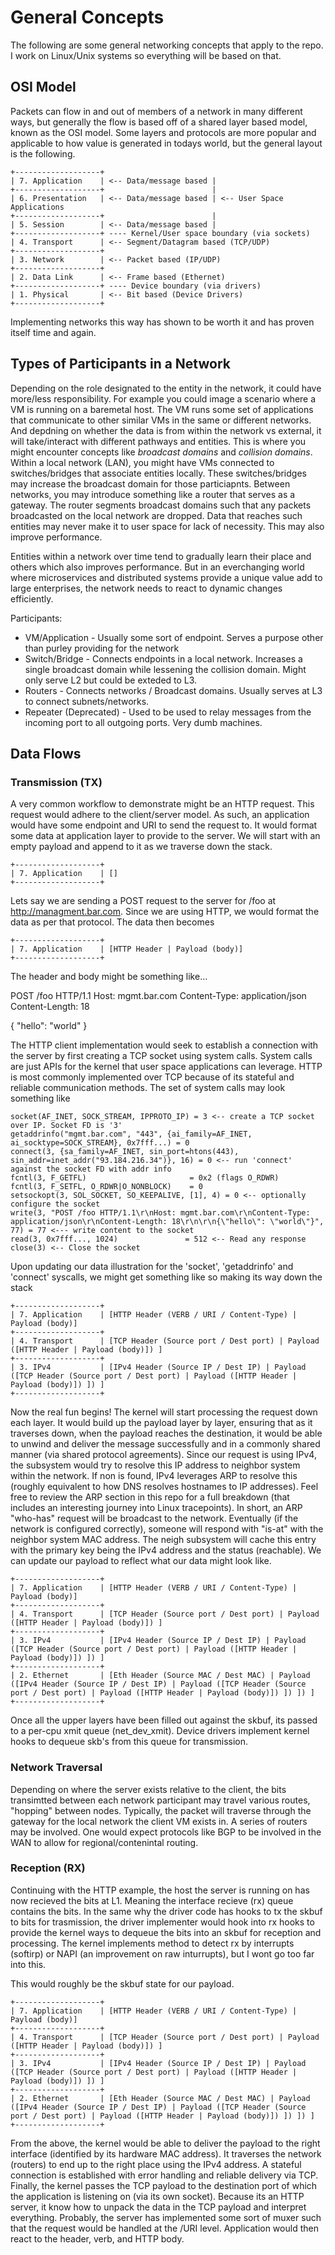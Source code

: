 # General Concepts

The following are some general networking concepts that apply to the repo. I work on Linux/Unix systems so everything will be based on that.

## OSI Model

Packets can flow in and out of members of a network in many different ways, but generally the flow is based off of a shared layer based model, known as the OSI model. Some layers and protocols are more popular and applicable to how value is generated in todays world, but the general layout is the following.

```
+-------------------+
| 7. Application    | <-- Data/message based |
+-------------------+                        |
| 6. Presentation   | <-- Data/message based | <-- User Space Applications
+-------------------+                        |
| 5. Session        | <-- Data/message based |
+-------------------+ ---- Kernel/User space boundary (via sockets)
| 4. Transport      | <-- Segment/Datagram based (TCP/UDP)
+-------------------+
| 3. Network        | <-- Packet based (IP/UDP)
+-------------------+
| 2. Data Link      | <-- Frame based (Ethernet)
+-------------------+ ---- Device boundary (via drivers)
| 1. Physical       | <-- Bit based (Device Drivers)
+-------------------+
```

Implementing networks this way has shown to be worth it and has proven itself time and again.

## Types of Participants in a Network 

Depending on the role designated to the entity in the network, it could have more/less responsibility. For example you could image a scenario where a VM is running on a baremetal host. The VM runs some set of applications that communicate to other similar VMs in the same or different networks. And depdning on whether the data is from within the network vs external, it will take/interact with different pathways and entities. This is where you might encounter concepts like *broadcast domains* and *collision domains*. Within a local network (LAN), you might have VMs connected to switches/bridges that associate entities locally. These switches/bridges may increase the broadcast domain for those particiapnts. Between networks, you may introduce something like a router that serves as a gateway. The router segments broadcast domains such that any packets broadcasted on the local network are dropped. Data that reaches such entities may never make it to user space for lack of necessity. This may also improve performance.

Entities within a network over time tend to gradually learn their place and others which also improves performance. But in an everchanging world where microservices and distributed systems provide a unique value add to large enterprises, the network needs to react to dynamic changes efficiently.

Participants:

* VM/Application - Usually some sort of endpoint. Serves a purpose other than purley providing for the network 
* Switch/Bridge - Connects endpoints in a local network. Increases a single broadcast domain while lessening the collision domain. Might only serve L2 but could be exteded to L3.
* Routers - Connects networks / Broadcast domains. Usually serves at L3 to connect subnets/networks.
* Repeater (Deprecated) - Used to be used to relay messages from the incoming port to all outgoing ports. Very dumb machines.

## Data Flows

### Transmission (TX)

A very common workflow to demonstrate might be an HTTP request. This request would adhere to the client/server model. As such, an application would have some endpoint and URI to send the request to. It would format some data at application layer to provide to the server. We will start with an empty payload and append to it as we traverse down the stack.

```
+-------------------+
| 7. Application    | []
+-------------------+
```

Lets say we are sending a POST request to the server for /foo at http://managment.bar.com. Since we are using HTTP, we would format the data as per that protocol. The data then becomes

```
+-------------------+
| 7. Application    | [HTTP Header | Payload (body)]
+-------------------+
```

The header and body might be something like...

POST /foo HTTP/1.1
Host: mgmt.bar.com
Content-Type: application/json
Content-Length: 18

{
  "hello": "world"
}

The HTTP client implementation would seek to establish a connection with the server by first creating a TCP socket using system calls. System calls are just APIs for the kernel that user space applications can leverage. HTTP is most commonly implemented over TCP because of its stateful and reliable communication methods. The set of system calls may look something like 

```
socket(AF_INET, SOCK_STREAM, IPPROTO_IP) = 3 <-- create a TCP socket over IP. Socket FD is '3'
getaddrinfo("mgmt.bar.com", "443", {ai_family=AF_INET, ai_socktype=SOCK_STREAM}, 0x7fff...) = 0
connect(3, {sa_family=AF_INET, sin_port=htons(443), sin_addr=inet_addr("93.184.216.34")}, 16) = 0 <-- run 'connect' against the socket FD with addr info
fcntl(3, F_GETFL)                       = 0x2 (flags O_RDWR)
fcntl(3, F_SETFL, O_RDWR|O_NONBLOCK)    = 0
setsockopt(3, SOL_SOCKET, SO_KEEPALIVE, [1], 4) = 0 <-- optionally configure the socket
write(3, "POST /foo HTTP/1.1\r\nHost: mgmt.bar.com\r\nContent-Type: application/json\r\nContent-Length: 18\r\n\r\n{\"hello\": \"world\"}", 77) = 77 <--- write content to the socket
read(3, 0x7fff..., 1024)               = 512 <-- Read any response
close(3) <-- Close the socket
```

Upon updating our data illustration for the 'socket', 'getaddrinfo' and 'connect' syscalls, we might get something like so making its way down the stack

```
+-------------------+
| 7. Application    | [HTTP Header (VERB / URI / Content-Type) | Payload (body)]
+-------------------+
| 4. Transport      | [TCP Header (Source port / Dest port) | Payload ([HTTP Header | Payload (body)]) ]
+-------------------+
| 3. IPv4           | [IPv4 Header (Source IP / Dest IP) | Payload ([TCP Header (Source port / Dest port) | Payload ([HTTP Header | Payload (body)]) ]) ]
+-------------------+
```

Now the real fun begins! The kernel will start processing the request down each layer. It would build up the payload layer by layer, ensuring that as it traverses down, when the payload reaches the destination, it would be able to unwind and deliver the message successfully and in a commonly shared manner (via shared protocol agreements). Since our request is using IPv4, the subsystem would try to resolve this IP address to neighbor system within the network. If non is found, IPv4 leverages ARP to resolve this (roughly equivalent to how DNS resolves hostnames to IP addresses). Feel free to review the ARP section in this repo for a full breakdown (that includes an interesting journey into Linux tracepoints). In short, an ARP "who-has" request will be broadcast to the network. Eventually (if the network is configured correctly), someone will respond with "is-at" with the neighbor system MAC address. The neigh subsystem will cache this entry with the primary key being the IPv4 address and the status (reachable). We can update our payload to reflect what our data might look like.

```
+-------------------+
| 7. Application    | [HTTP Header (VERB / URI / Content-Type) | Payload (body)]
+-------------------+
| 4. Transport      | [TCP Header (Source port / Dest port) | Payload ([HTTP Header | Payload (body)]) ]
+-------------------+
| 3. IPv4           | [IPv4 Header (Source IP / Dest IP) | Payload ([TCP Header (Source port / Dest port) | Payload ([HTTP Header | Payload (body)]) ]) ]
+-------------------+
| 2. Ethernet       | [Eth Header (Source MAC / Dest MAC) | Payload ([IPv4 Header (Source IP / Dest IP) | Payload ([TCP Header (Source port / Dest port) | Payload ([HTTP Header | Payload (body)]) ]) ]) ]
+-------------------+
```

Once all the upper layers have been filled out against the skbuf, its passed to a per-cpu xmit queue (net_dev_xmit). Device drivers implement kernel hooks to dequeue skb's from this queue for transmission.

### Network Traversal

Depending on where the server exists relative to the client, the bits transimtted between each network participant may travel various routes, "hopping" between nodes. Typically, the packet will traverse through the gateway for the local network the client VM exists in. A series of routers may be involved. One would expect protocols like BGP to be involved in the WAN to allow for regional/contenintal routing.

### Reception (RX)

Continuing with the HTTP example, the host the server is running on has now recieved the bits at L1. Meaning the interface recieve (rx) queue contains the bits. In the same why the driver code has hooks to tx the skbuf to bits for trasmission, the driver implementer would hook into rx hooks to provide the kernel ways to dequeue the bits into an skbuf for reception and processing. The kernel implements method to detect rx by interrupts (softirp) or NAPI (an improvement on raw inturrupts), but I wont go too far into this.

This would roughly be the skbuf state for our payload.

```
+-------------------+
| 7. Application    | [HTTP Header (VERB / URI / Content-Type) | Payload (body)]
+-------------------+
| 4. Transport      | [TCP Header (Source port / Dest port) | Payload ([HTTP Header | Payload (body)]) ]
+-------------------+
| 3. IPv4           | [IPv4 Header (Source IP / Dest IP) | Payload ([TCP Header (Source port / Dest port) | Payload ([HTTP Header | Payload (body)]) ]) ]
+-------------------+
| 2. Ethernet       | [Eth Header (Source MAC / Dest MAC) | Payload ([IPv4 Header (Source IP / Dest IP) | Payload ([TCP Header (Source port / Dest port) | Payload ([HTTP Header | Payload (body)]) ]) ]) ]
+-------------------+
```

From the above, the kernel would be able to deliver the payload to the right interface (identified by its hardware MAC address). It traverses the network (routers) to end up to the right place using the IPv4 address. A stateful connection is established with error handling and reliable delivery via TCP. Finally, the kernel passes the TCP payload to the destination port of which the application is listening on (via its own socket). Because its an HTTP server, it know how to unpack the data in the TCP payload and interpret everything. Probably, the server has implemented some sort of muxer such that the request would be handled at the /URI level. Application would then react to the header, verb, and HTTP body.
